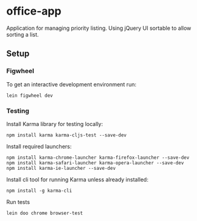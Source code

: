 # office-app

Application for managing priority listing. Using jQuery UI sortable to allow sorting a list.

## Setup

### Figwheel

To get an interactive development environment run:

    lein figwheel dev

### Testing

Install Karma library for testing locally:

    npm install karma karma-cljs-test --save-dev

Install required launchers:

    npm install karma-chrome-launcher karma-firefox-launcher --save-dev
    npm install karma-safari-launcher karma-opera-launcher --save-dev
    npm install karma-ie-launcher --save-dev

Install cli tool for running Karma unless already installed:

    npm install -g karma-cli

Run tests

    lein doo chrome browser-test